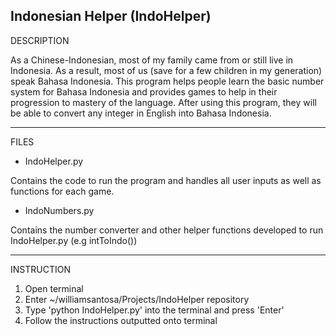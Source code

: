 Indonesian Helper (IndoHelper)
-------------------
DESCRIPTION

As a Chinese-Indonesian, most of my family came from or still live in Indonesia. As a result, most of us (save for a few children in my generation) speak Bahasa Indonesia. This program helps people learn the basic number system for Bahasa Indonesia and provides games to help in their progression to mastery of the language. After using this program, they will be able to convert any integer in English into Bahasa Indonesia.

-------------------
FILES

- IndoHelper.py

Contains the code to run the program and handles all user inputs as well as functions for each game.

- IndoNumbers.py

Contains the number converter and other helper functions developed to run IndoHelper.py (e.g intToIndo())

-------------------
INSTRUCTION

1. Open terminal
2. Enter ~/williamsantosa/Projects/IndoHelper repository
3. Type 'python IndoHelper.py' into the terminal and press 'Enter'
4. Follow the instructions outputted onto terminal
